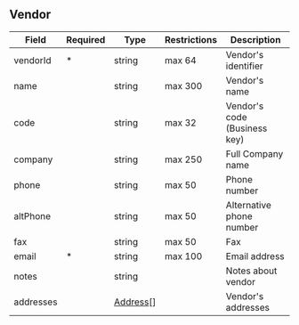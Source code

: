 ## Vendor
| Field | Required | Type | Restrictions | Description |
|--|--|--|--|--|
|  vendorId | * | string | max 64 | Vendor's identifier |
| name |  | string | max 300 | Vendor's name |
| code|  | string | max 32 |  Vendor's code (Business key) |
| company |  | string | max 250 | Full Company name |
| phone |  | string | max 50 | Phone number |
| altPhone | | string | max 50 | Alternative phone number |
| fax |  | string |  max 50 | Fax|
| email | * | string | max 100 | Email address|
| notes |  | string |   | Notes about vendor |
| addresses |  |[Address](https://github.com/dkhardwarecom/docs/blob/main/partnerApi/customers.md#address)[] |  | Vendor's addresses|
